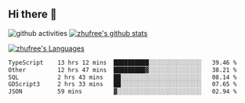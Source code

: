 ## Hi there 👋
![github activities](https://metrics.lecoq.io/zhufree?template=terminal)
[![zhufree's github stats](https://github-readme-stats.vercel.app/api?username=zhufree&show_icons=true&count_private=true)](https://github.com/anuraghazra/github-readme-stats)

[![zhufree's Languages](https://github-readme-stats.vercel.app/api/top-langs/?username=zhufree&layout=compact&langs_count=10)](https://github.com/anuraghazra/github-readme-stats)
<!--START_SECTION:waka-->

```txt
TypeScript    13 hrs 12 mins  ██████████░░░░░░░░░░░░░░░   39.46 %
Other         12 hrs 47 mins  █████████▓░░░░░░░░░░░░░░░   38.21 %
SQL           2 hrs 43 mins   ██░░░░░░░░░░░░░░░░░░░░░░░   08.14 %
GDScript3     2 hrs 33 mins   ██░░░░░░░░░░░░░░░░░░░░░░░   07.65 %
JSON          59 mins         ▓░░░░░░░░░░░░░░░░░░░░░░░░   02.94 %
```

<!--END_SECTION:waka-->

<!--
**zhufree/zhufree** is a ✨ _special_ ✨ repository because its `README.md` (this file) appears on your GitHub profile.

Here are some ideas to get you started:

- 🔭 I’m currently working on ...
- 🌱 I’m currently learning ...
- 👯 I’m looking to collaborate on ...
- 🤔 I’m looking for help with ...
- 💬 Ask me about ...
- 📫 How to reach me: ...
- 😄 Pronouns: ...
- ⚡ Fun fact: ...
-->
